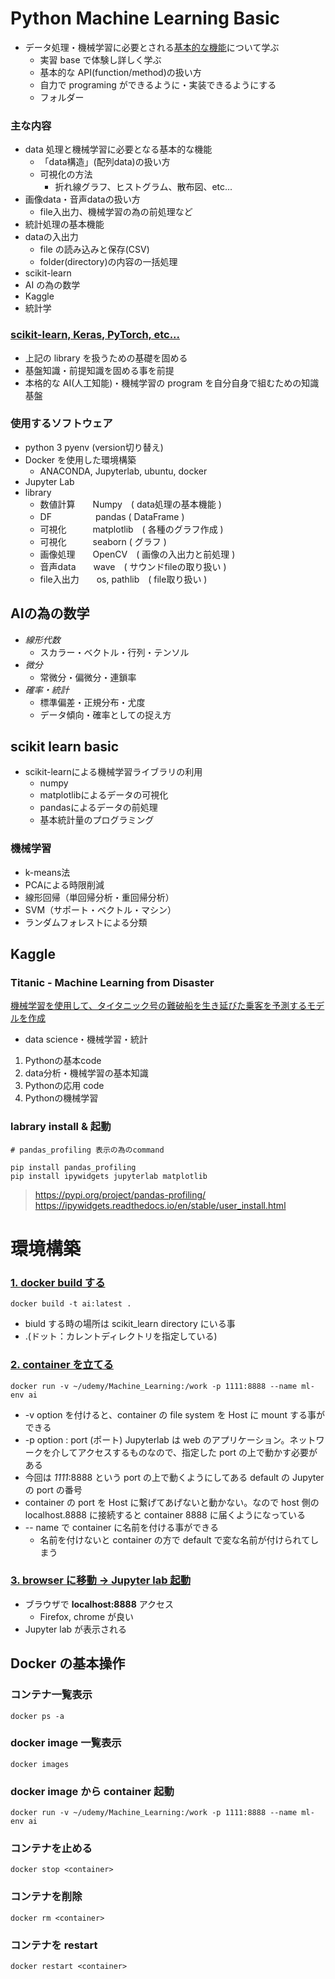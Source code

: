 # Python Machine Learning Basic
- データ処理・機械学習に必要とされる<u>基本的な機能</u>について学ぶ
  - 実習 base で体験し詳しく学ぶ
  - 基本的な API(function/method)の扱い方
  - 自力で programing ができるように・実装できるようにする
  - フォルダー
### **主な内容**
- data 処理と機械学習に必要となる基本的な機能
  - 「data構造」(配列data)の扱い方
  - 可視化の方法
    - 折れ線グラフ、ヒストグラム、散布図、etc...
- 画像data・音声dataの扱い方
  - file入出力、機械学習の為の前処理など
- 統計処理の基本機能
- dataの入出力
  - file の読み込みと保存(CSV)
  - folder(directory)の内容の一括処理
- scikit-learn
- AI の為の数学
- Kaggle
- 統計学
### <u>scikit-learn, Keras, PyTorch, etc...</u>
- 上記の library を扱うための基礎を固める
- 基盤知識・前提知識を固める事を前提
- 本格的な AI(人工知能)・機械学習の program を自分自身で組むための知識基盤
### **使用するソフトウェア**
- python 3 pyenv (version切り替え)
- Docker を使用した環境構築
  - ANACONDA, Jupyterlab, ubuntu, docker
- Jupyter Lab
- library
  - 数値計算　　Numpy　( data処理の基本機能 )
  - DF　　　　　pandas ( DataFrame )
  - 可視化　　　matplotlib　( 各種のグラフ作成 )
  - 可視化　　　seaborn ( グラフ )
  - 画像処理　　OpenCV　( 画像の入出力と前処理 )
  - 音声data　　wave　( サウンドfileの取り扱い )
  - file入出力　　os, pathlib　( file取り扱い )
## AIの為の数学
  - *線形代数*
    - スカラー・ベクトル・行列・テンソル
  - *微分*
    - 常微分・偏微分・連鎖率
  - *確率・統計*
    - 標準偏差・正規分布・尤度
    - データ傾向・確率としての捉え方
###
## scikit learn basic
- scikit-learnによる機械学習ライブラリの利用
  - numpy
  - matplotlibによるデータの可視化
  - pandasによるデータの前処理
  - 基本統計量のプログラミング
### 機械学習
- k-means法
- PCAによる時限削減
- 線形回帰（単回帰分析・重回帰分析）
- SVM（サポート・ベクトル・マシン）
- ランダムフォレストによる分類
## Kaggle
### Titanic - Machine Learning from Disaster
<u>機械学習を使用して、タイタニック号の難破船を生き延びた乗客を予測するモデルを作成</u>
- data science・機械学習・統計
1. Pythonの基本code
2. data分析・機械学習の基本知識
3. Pythonの応用 code
4. Pythonの機械学習
### labrary install & 起動
    # pandas_profiling 表示の為のcommand

    pip install pandas_profiling
    pip install ipywidgets jupyterlab matplotlib
> https://pypi.org/project/pandas-profiling/
> https://ipywidgets.readthedocs.io/en/stable/user_install.html

# 環境構築
### <u>1. docker build する</u>
    docker build -t ai:latest .
- biuld する時の場所は scikit_learn directory にいる事
- .(ドット：カレントディレクトリを指定している)
### <u>2. container を立てる</u>
    docker run -v ~/udemy/Machine_Learning:/work -p 1111:8888 --name ml-env ai
- -v option を付けると、container の file system を Host に mount する事ができる
- -p option : port (ポート) Jupyterlab は web のアプリケーション。ネットワークを介してアクセスするものなので、指定した port の上で動かす必要がある
- 今回は *1111*:8888 という port の上で動くようにしてある default の Jupyter の port の番号
- container の port を Host に繋げてあげないと動かない。なので host 側の localhost.8888 に接続すると container 8888 に届くようになっている
-   -- name で container に名前を付ける事ができる
    -   名前を付けないと container の方で default で変な名前が付けられてしまう
### <u>3. browser に移動 -> Jupyter lab 起動</u>
-  ブラウザで **localhost:8888** アクセス
   -  Firefox, chrome が良い
-  Jupyter lab が表示される
## Docker の基本操作
### コンテナ一覧表示
    docker ps -a
### docker image 一覧表示
    docker images
### docker image から container 起動
    docker run -v ~/udemy/Machine_Learning:/work -p 1111:8888 --name ml-env ai
### コンテナを止める
    docker stop <container>
### コンテナを削除
    docker rm <container>
### コンテナを restart
    docker restart <container>


